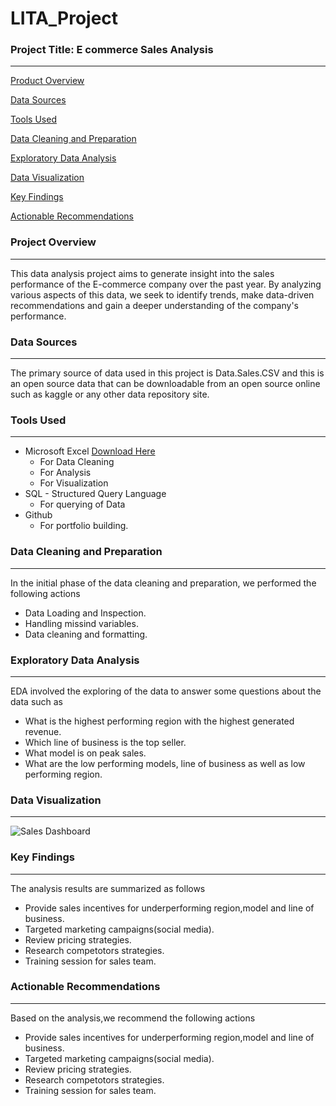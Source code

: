 # LITA_Project

### Project Title: E commerce Sales Analysis
---

 [Product Overview](#project-overview)
 
 [Data Sources](#data-sources)

 [Tools Used](#tools-used)

 [Data Cleaning and Preparation](#data-cleaning-and-preparation)

 [Exploratory Data Analysis](#exploratory-data-analysis)

 [Data Visualization](#data-visualization)
 
 [Key Findings](#key-findings)

 [Actionable Recommendations](#actionable-recommendations)

### Project Overview
---
This data analysis project aims to generate insight into the sales performance of the E-commerce company over the past year.
By analyzing various aspects of this data, we seek to identify trends, make data-driven recommendations and gain a deeper understanding of the company's performance.

### Data Sources
---
The primary source of data used in this project is Data.Sales.CSV and this is an open source data that can be downloadable from an open source online such as kaggle or any other data repository site.

### Tools Used
---
- Microsoft Excel [Download Here](https://www.microsoft.com)
  -  For Data Cleaning
  -  For Analysis
  -  For Visualization
- SQL - Structured Query Language
  - For querying of Data
- Github
  - For portfolio building.
 
 ### Data Cleaning and Preparation
 ---
 In the initial phase of the data cleaning and preparation, we performed the following actions
  - Data Loading and Inspection.
  - Handling missind variables.
  - Data cleaning and formatting.

 ### Exploratory Data Analysis
 ---
  EDA involved the exploring of the data to answer some questions about the data such as
  - What is the highest performing region with the highest generated revenue.
  - Which line of business is the top seller.
  - What model is on peak sales.
  - What are the low performing models, line of business as well as low performing region.

 ### Data Visualization
 ---
 ![Sales Dashboard](https://github.com/user-attachments/assets/59393654-085d-4dcd-ac12-cf6b622b4c9c)

 ### Key Findings
 ---
 The analysis results are summarized as follows
  - Provide sales incentives for underperforming region,model and line of business.
  - Targeted marketing campaigns(social media).
  - Review pricing strategies.
  - Research competotors strategies.
  - Training session for sales team.

 ### Actionable Recommendations
 ---
 Based on the analysis,we recommend the following actions
  - Provide sales incentives for underperforming region,model and line of business.
  - Targeted marketing campaigns(social media).
  - Review pricing strategies.
  - Research competotors strategies.
  - Training session for sales team.




  

  
